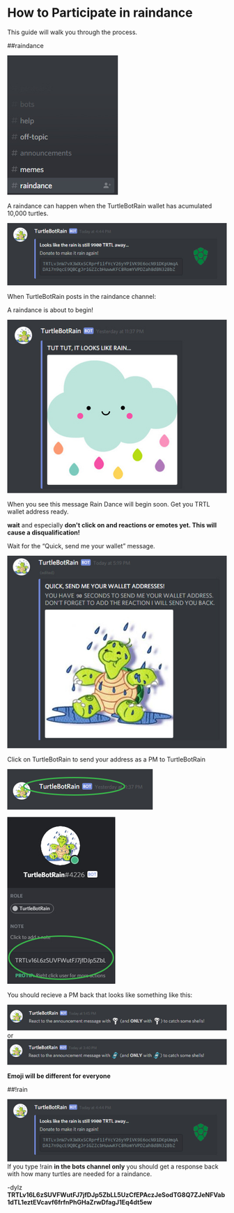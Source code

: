 # How to Participate in raindance

This guide will walk you through the process.

##raindance

![file explorer](images/raindance/rain1.jpg)

A raindance can happen when the TurtleBotRain wallet has acumulated 10,000 turtles.

![file explorer](images/raindance/forecast.jpg)

When TurtleBotRain posts in the raindance channel:

A raindance is about to begin!

![file explorer](images/raindance/tuttut.jpg)

When you see this message Rain Dance will begin soon. 
Get you TRTL wallet address ready.

**wait** and especially **don't click on and reactions or emotes yet. This will cause a disqualification!**

Wait for the “Quick, send me your wallet” message.

![file explorer](images/raindance/quick_rain.jpg)

Click on TurtleBotRain to send your address as a PM to TurtleBotRain 

![file explorer](images/raindance/turtlebotrain.jpg)

![file explorer](images/raindance/pm_bot.jpg)

You should recieve a PM back that looks like something like this:

![file explorer](images/raindance/respo1.jpg)
or
![file explorer](images/raindance/respo2.jpg)

**Emoji will be different for everyone**





##!rain

![file explorer](images/raindance/forecast.jpg)
If you type !rain **in the bots channel only** you should get a response back with how many turtles are needed for a raindance.



-dylz
**TRTLv16L6zSUVFWutFJ7jfDJp5ZbLL5UzCfEPAczJeSodTG8Q7ZJeNFVab1dTL1eztEVcavf6frfnPhGHaZrwDfagJ1Eq4dt5ew**
